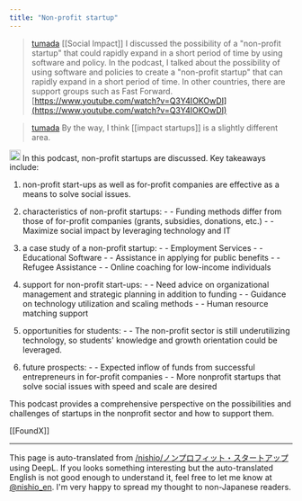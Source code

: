 ```yaml
---
title: "Non-profit startup"
---
```


> [tumada](https://x.com/tumada/status/1820638013908774988) [[Social Impact]] I discussed the possibility of a "non-profit startup" that could rapidly expand in a short period of time by using software and policy. In the podcast, I talked about the possibility of using software and policies to create a "non-profit startup" that can rapidly expand in a short period of time. In other countries, there are support groups such as Fast Forward.
[https://www.youtube.com/watch?v=Q3Y4IOKOwDI](https://www.youtube.com/watch?v=Q3Y4IOKOwDI)

> [tumada](https://x.com/tumada/status/1820638425449628041) By the way, I think [[impact startups]] is a slightly different area.
<img src='https://scrapbox.io/api/pages/nishio-en/claude/icon' alt='claude.icon' height="19.5"/>
In this podcast, non-profit startups are discussed. Key takeaways include:

1. non-profit start-ups as well as for-profit companies are effective as a means to solve social issues.

2. characteristics of non-profit startups:
        - - Funding methods differ from those of for-profit companies (grants, subsidies, donations, etc.)
        - - Maximize social impact by leveraging technology and IT

3. a case study of a non-profit startup:
        - - Employment Services
        - - Educational Software
        - - Assistance in applying for public benefits
        - - Refugee Assistance
        - - Online coaching for low-income individuals

4. support for non-profit start-ups:
        - - Need advice on organizational management and strategic planning in addition to funding
        - - Guidance on technology utilization and scaling methods
        - - Human resource matching support

5. opportunities for students:
        - - The non-profit sector is still underutilizing technology, so students' knowledge and growth orientation could be leveraged.

6. future prospects:
        - - Expected inflow of funds from successful entrepreneurs in for-profit companies
        - - More nonprofit startups that solve social issues with speed and scale are desired

This podcast provides a comprehensive perspective on the possibilities and challenges of startups in the nonprofit sector and how to support them.

[[FoundX]]

---
This page is auto-translated from [/nishio/ノンプロフィット・スタートアップ](https://scrapbox.io/nishio/ノンプロフィット・スタートアップ) using DeepL. If you looks something interesting but the auto-translated English is not good enough to understand it, feel free to let me know at [@nishio_en](https://twitter.com/nishio_en). I'm very happy to spread my thought to non-Japanese readers.